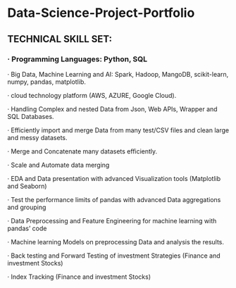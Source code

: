 # Data-Science-Project-Portfolio
## TECHNICAL SKILL SET:
### ·	Programming Languages: Python, SQL

·	Big Data, Machine Learning and AI: Spark, Hadoop, MangoDB, scikit-learn, numpy, pandas, matplotlib.

·	cloud technology platform (AWS, AZURE, Google Cloud).

·	Handling Complex and nested Data from Json, Web APIs, Wrapper and SQL Databases.

·	Efficiently import and merge Data from many test/CSV files and clean large and messy datasets.

·	Merge and Concatenate many datasets efficiently.

·	Scale and Automate data merging

·	EDA and Data presentation with advanced Visualization tools (Matplotlib and Seaborn)

·	Test the performance limits of pandas with advanced Data aggregations and grouping

·	Data Preprocessing and Feature Engineering for machine learning with pandas’ code

·	Machine learning Models on preprocessing Data and analysis the results.

·	Back testing and Forward Testing of investment Strategies (Finance and investment Stocks)

·	Index Tracking (Finance and investment Stocks)
